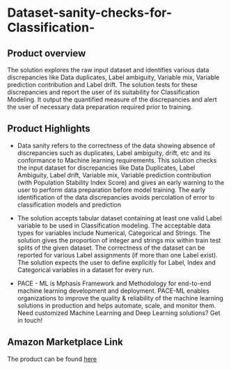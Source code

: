 # Dataset-sanity-checks-for-Classification-

## Product overview

The solution explores the raw input dataset and identifies various data discrepancies like Data duplicates, Label ambiguity, Variable mix, Variable prediction contribution and Label drift. The solution tests for these discrepancies and report the user of its suitability for Classification Modeling. It output the quantified measure of the discrepancies and alert the user of necessary data preparation required prior to training.


## Product Highlights

* Data sanity refers to the correctness of the data showing absence of discrepancies such as duplicates, Label ambiguity, drift, etc and its conformance to Machine learning requirements. This solution checks the input dataset for discrepancies like Data Duplicates, Label Ambiguity, Label drift, Variable mix, Variable prediction contribution (with Population Stability Index Score) and gives an early warning to the user to perform data preparation before model training. The early identification of the data discrepancies avoids percolation of error to classification models and prediction

* The solution accepts tabular dataset containing at least one valid Label variable to be used in Classification modeling. The acceptable data types for variables include Numerical, Categorical and Strings. The solution gives the proportion of integer and strings mix within train test splits of the given dataset. The correctness of the dataset can be reported for various Label assignments (if more than one Label exist). The solution expects the user to define explicitly for Label, Index and Categorical variables in a dataset for every run.

* PACE - ML is Mphasis Framework and Methodology for end-to-end machine learning development and deployment. PACE-ML enables organizations to improve the quality & reliability of the machine learning solutions in production and helps automate, scale, and monitor them. Need customized Machine Learning and Deep Learning solutions? Get in touch!

## Amazon Marketplace Link
The product can be found [here](https://aws.amazon.com/marketplace/pp/prodview-2rfi72k2ukjxu?sr=0-1&ref_=beagle&applicationId=AWSMPContessa)
